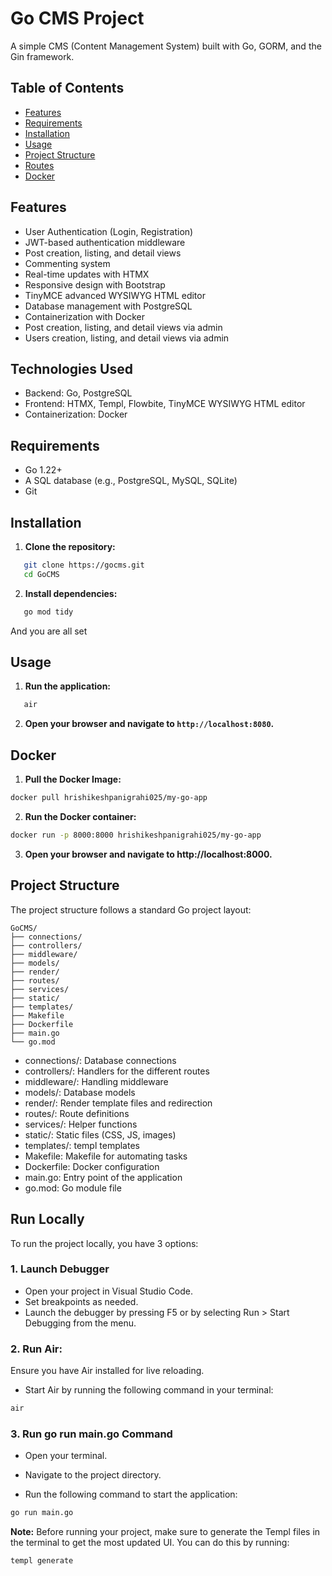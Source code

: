 # Go CMS Project

A simple CMS (Content Management System) built with Go, GORM, and the Gin framework.

## Table of Contents

- [Features](#features)
- [Requirements](#requirements)
- [Installation](#installation)
- [Usage](#usage)
- [Project Structure](#project-structure)
- [Routes](#routes)
- [Docker](#docker)

## Features

- User Authentication (Login, Registration)
- JWT-based authentication middleware 
- Post creation, listing, and detail views 
- Commenting system
- Real-time updates with HTMX 
- Responsive design with Bootstrap 
- TinyMCE advanced WYSIWYG HTML editor 
- Database management with PostgreSQL 
- Containerization with Docker 
- Post creation, listing, and detail views via admin
- Users creation, listing, and detail views via admin

## Technologies Used
- Backend: Go, PostgreSQL
- Frontend: HTMX, Templ, Flowbite, TinyMCE WYSIWYG HTML editor
- Containerization: Docker

## Requirements

- Go 1.22+
- A SQL database (e.g., PostgreSQL, MySQL, SQLite)
- Git

## Installation

1. **Clone the repository:**

```sh
   git clone https://gocms.git
   cd GoCMS
   ```

2. **Install dependencies:**

```sh
   go mod tidy
   ```

And you are all set

## Usage

1. **Run the application:**

```sh
   air
   ```

2. **Open your browser and navigate to `http://localhost:8080`.**

## Docker

1. **Pull the Docker Image:**
```sh
docker pull hrishikeshpanigrahi025/my-go-app
```

2. **Run the Docker container:**
```sh
docker run -p 8000:8000 hrishikeshpanigrahi025/my-go-app
```

3. **Open your browser and navigate to http://localhost:8000.**

## Project Structure
The project structure follows a standard Go project layout:

```
GoCMS/
├── connections/
├── controllers/
├── middleware/
├── models/
├── render/
├── routes/
├── services/
├── static/
├── templates/
├── Makefile
├── Dockerfile
├── main.go
└── go.mod
```

- connections/: Database connections
- controllers/: Handlers for the different routes
- middleware/: Handling middleware   
- models/: Database models
- render/: Render template files and redirection
- routes/: Route definitions
- services/: Helper functions
- static/: Static files (CSS, JS, images)
- templates/: templ templates
- Makefile: Makefile for automating tasks
- Dockerfile: Docker configuration
- main.go: Entry point of the application
- go.mod: Go module file

## Run Locally
To run the project locally, you have 3 options:

### 1. Launch Debugger
   - Open your project in Visual Studio Code.
   - Set breakpoints as needed.
   - Launch the debugger by pressing F5 or by selecting Run > Start Debugging from the menu.

### 2. Run Air:
   Ensure you have Air installed for live reloading.

   - Start Air by running the following command in your terminal:
   ```sh
   air
   ```

### 3. Run go run main.go Command
   - Open your terminal.

   - Navigate to the project directory.

   - Run the following command to start the application:
   ```sh
   go run main.go
   ```

**Note:** Before running your project, make sure to generate the Templ files in the terminal to get the most updated UI. You can do this by running:
```sh
templ generate
```